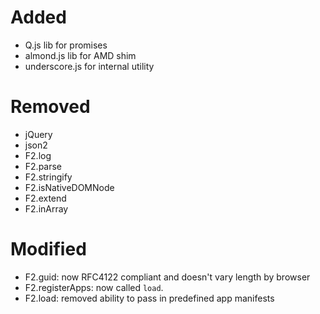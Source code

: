 ﻿# Added
- Q.js lib for promises
- almond.js lib for AMD shim
- underscore.js for internal utility

# Removed
- jQuery
- json2
- F2.log
- F2.parse
- F2.stringify
- F2.isNativeDOMNode
- F2.extend
- F2.inArray

# Modified
- F2.guid: now RFC4122 compliant and doesn't vary length by browser
- F2.registerApps: now called `load`.
- F2.load: removed ability to pass in predefined app manifests